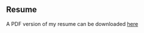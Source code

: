## Resume

A PDF version of my resume can be downloaded [here](https://docs.google.com/document/d/1cF0Eav6Jv8yGjQawEgPJFEhuq2YYe_E2meiG_sP4_4E/export?format=pdf)